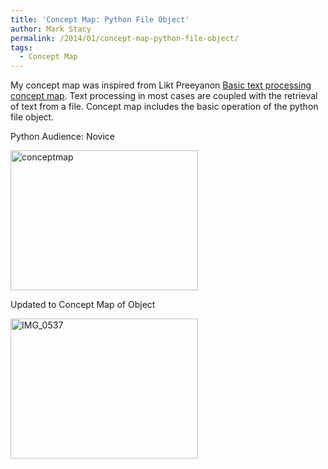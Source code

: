 ```yaml
---
title: 'Concept Map: Python File Object'
author: Mark Stacy
permalink: /2014/01/concept-map-python-file-object/
tags:
  - Concept Map
---
```

My concept map was inspired from Likt Preeyanon [Basic text processing concept map][1]. Text processing in most cases are coupled with the retrieval of text from a file. Concept map includes the basic operation of the python file object.

Python Audience: Novice

[<img class="alignnone size-medium wp-image-5663" alt="conceptmap" src="http://teaching.software-carpentry.org/wp-content/uploads/2014/01/conceptmap-300x224.jpeg" width="300" height="224" />][2]

Updated to Concept Map of Object

[<img class="alignnone size-medium wp-image-5739" alt="IMG_0537" src="http://teaching.software-carpentry.org/wp-content/uploads/2014/01/IMG_0537-300x224.jpg" width="300" height="224" />][3]

&nbsp;

 [1]: http://teaching.software-carpentry.org/2014/01/22/basic-text-processing-with-python-built-in-string-methods-with-examples/
 [2]: http://teaching.software-carpentry.org/wp-content/uploads/2014/01/conceptmap.jpeg
 [3]: http://teaching.software-carpentry.org/wp-content/uploads/2014/01/IMG_0537.jpg
